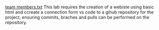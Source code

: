 [team members.txt](https://github.com/user-attachments/files/19291104/team.members.txt)
This lab requires the creation of a webiste using basic html and ccreate a connection form vs code to a gihub repository for the project, ensuring commits, braches and pulls can be performed on the repository.
